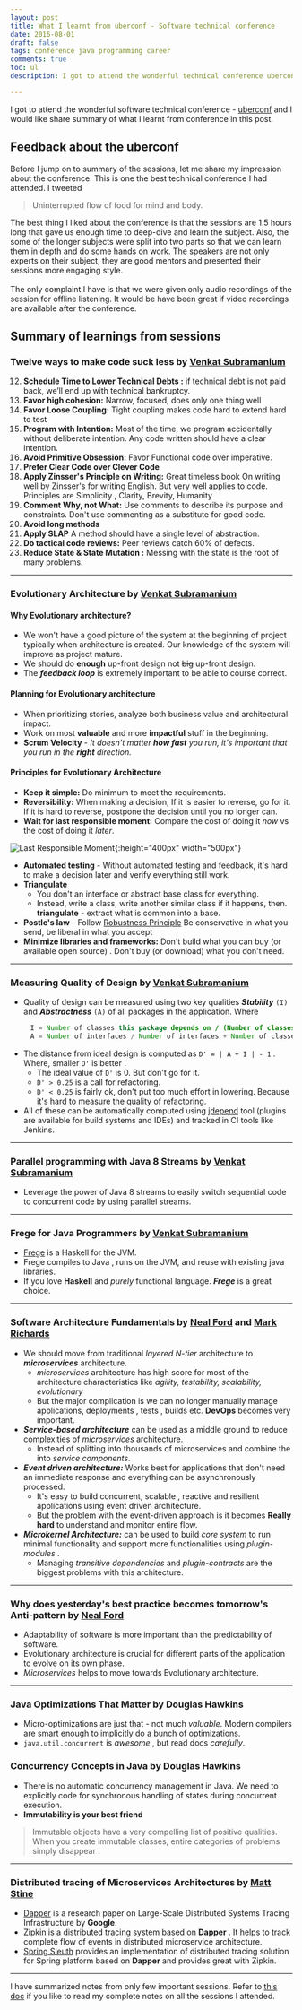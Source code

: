 ```yaml
---
layout: post
title: What I learnt from uberconf - Software technical conference
date: 2016-08-01
draft: false
tags: conference java programming career
comments: true
toc: ul
description: I got to attend the wonderful technical conference uberconf and I would like share feedback about the conference and summary of my learnings in this post. 

---
```

I got to attend the wonderful software technical conference - [uberconf](https://uberconf.com/) and I would like share summary of what I learnt from conference in this post. 
 
## Feedback about the uberconf
       
 Before I jump on to summary of the sessions, let me share my impression about the conference. This is one the best technical conference I had attended. I tweeted 
      
 > Uninterrupted flow of food for mind and body.   
 
 The best thing I liked about the conference is that the sessions are 1.5 hours long that gave us enough time to deep-dive and learn the subject. Also, the some of the longer subjects were split into two parts so that we can learn them in depth and do some hands on work.  The speakers are not only experts on their subject, they are good mentors and presented their sessions more engaging style.
 <br>        
 The only complaint I have is that we were given only audio recordings of the session for offline listening. It would be have been great if video recordings are available after the conference. 
  
## Summary of learnings from sessions

###  Twelve ways to make code suck less by [Venkat Subramanium](https://twitter.com/venkat_s)

12. **Schedule Time to Lower Technical Debts :**  if technical debt is not paid back, we’ll end up with technical bankruptcy.
11. **Favor high cohesion:** Narrow, focused, does only one thing well
10. **Favor Loose Coupling:** Tight coupling makes code hard to extend hard to test
09. **Program with Intention:** Most of the time, we program accidentally without deliberate intention. Any code written should have a clear intention.
08. **Avoid Primitive Obsession:** Favor Functional code over imperative.
07. **Prefer Clear Code over Clever Code**
06. **Apply Zinsser's Principle on Writing:** Great timeless book On writing well by Zinsser's for writing English. But very well applies to code. Principles are Simplicity , Clarity, Brevity, Humanity
05. **Comment Why, not What:** Use comments to describe its purpose and constraints. Don't use commenting as a substitute for good code.
04. **Avoid long methods**
03. **Apply SLAP** A method should have a single level of abstraction.
02. **Do tactical code reviews:** Peer reviews catch 60% of defects.
01. **Reduce State & State Mutation :** Messing with the state is the root of many problems.

---
 
###  Evolutionary Architecture by [Venkat Subramanium](https://twitter.com/venkat_s)
                          
#### Why Evolutionary architecture?

* We won't have a good picture of the system at the beginning of project typically when architecture is created. Our knowledge of the system will improve as project mature.
* We should do **enough** up-front design not ~~big~~ up-front design.
* The ***feedback loop*** is extremely important to be able to course correct.

#### Planning for Evolutionary architecture

* When prioritizing stories, analyze both business value and architectural impact.
* Work on most **valuable** and more **impactful** stuff in the beginning.
*  **Scrum Velocity** - *It doesn't matter **how fast** you run, it's important that you run in the **right** direction.*

#### Principles for Evolutionary Architecture
 
 * **Keep it simple:**  Do minimum to meet the requirements.
 * **Reversibility:**  When making a decision, If it is easier to reverse, go for it. If it is hard to reverse, postpone the decision until you no longer can.
 * **Wait for last responsible moment:**  Compare the cost of doing it *now* vs the cost of doing it *later*. 
        
![Last Responsible Moment](https://raw.githubusercontent.com/erajasekar/erajasekar.github.io/master/assets/images/uberconf/last-responsible-moment.png){:height="400px" width="500px"}
 
* **Automated testing** - Without automated testing and feedback, it's hard to make a decision later and verify everything still work.
 * **Triangulate**
    + You don't an interface or abstract base class for everything.
    + Instead, write a class, write another similar class if it happens, then. **triangulate** - extract what is common into a base.
 * **Postle's law** - Follow [Robustness Principle](https://en.wikipedia.org/wiki/Robustness_principle)  Be conservative in what you send, be liberal in what you accept
* **Minimize libraries and frameworks:** Don't build what you can buy (or available open source) . Don't buy (or download) what you don't need. 

---

###  Measuring Quality of Design by [Venkat Subramanium](https://twitter.com/venkat_s)

* Quality of design can be measured using two key qualities ***Stability***  `(I)` and ***Abstractness***  `(A)` of all packages in the application.  Where

```java
     I = Number of classes this package depends on / (Number of classes this package depends on + Number of classes depends on this package)
     A = Number of interfaces / Number of interfaces + Number of classes in this package. 
``` 
    
* The distance from ideal design is computed as `D' = | A + I | - 1` . Where, smaller `D'` is better .
    * The ideal value of `D'` is 0. But don't go for it.
    * `D' > 0.25` is a call for refactoring.
    * `D' < 0.25` is fairly ok, don't put too much effort in lowering. Because it's hard to measure the quality of refactoring.
* All of these can be automatically computed using [jdepend](http://clarkware.com/software/JDepend.html) tool (plugins are available for build systems and IDEs) and tracked in CI tools like Jenkins.

---

###  Parallel programming with Java 8 Streams by [Venkat Subramanium](https://twitter.com/venkat_s)

* Leverage the power of Java 8 streams to easily switch sequential code to concurrent code by using parallel streams.

---

###  Frege for Java Programmers by [Venkat Subramanium](https://twitter.com/venkat_s)

* [Frege](https://github.com/Frege/frege) is a Haskell for the JVM.
* Frege compiles to Java , runs on the JVM, and reuse with existing java libraries.
* If you love **Haskell** and *purely* functional language.  ***Frege*** is a great choice.

---

###  Software Architecture Fundamentals by  [Neal Ford](https://twitter.com/@neal4d) and [Mark Richards](https://twitter.com/@markrichardssa)

* We should move from traditional *layered N-tier* architecture to ***microservices*** architecture.
    * *microservices* architecture has high score for most of the architecture characteristics like *agility, testability, scalability, evolutionary*
    * But the major complication is we can no longer manually manage applications, deployments , tests , builds etc. **DevOps** becomes very important.
* ***Service-based architecture*** can be used as a middle ground to reduce complexities of *microservices* architecture.
    * Instead of splitting into thousands of microservices and combine the into *service components*.
* ***Event driven architecture:*** Works best for applications that don't need an immediate response and everything can be asynchronously processed.
    * It's easy to build concurrent, scalable , reactive and resilient applications using event driven architecture.
    * But the problem with the event-driven approach is it becomes  **Really hard** to understand and monitor entire flow. 
* ***Microkernel Architecture:*** can be used to build *core system* to run minimal functionality and support more functionalities using *plugin-modules* .
    * Managing *transitive dependencies* and *plugin-contracts* are the biggest problems with this architecture.

---

###  Why does yesterday's best practice becomes tomorrow's Anti-pattern by [Neal Ford](https://twitter.com/@neal4d)

* Adaptability of software is more important than the predictability of software.
* Evolutionary architecture is crucial for different parts of the application to evolve on its own phase.
* *Microservices* helps to move towards Evolutionary architecture.

---

###   Java Optimizations That Matter by Douglas Hawkins

* Micro-optimizations are just that - not much *valuable*. Modern compilers are smart enough to implicitly do a bunch of optimizations.    
* `java.util.concurrent` is *awesome* , but read docs *carefully*. 

###    Concurrency Concepts in Java by Douglas Hawkins

* There is no automatic concurrency management in Java.  We need to explicitly code for synchronous handling of states during concurrent execution. 
* **Immutability is your best friend**

> Immutable objects have a very compelling list of positive qualities. When you create immutable classes, entire categories of problems simply disappear .

---

###  Distributed tracing of Microservices Architectures by [Matt Stine](https://twitter.com/@mstine)

* [Dapper](http://research.google.com/pubs/pub36356.html) is a research paper on Large-Scale Distributed Systems Tracing Infrastructure by **Google**.
* [Zipkin](http://zipkin.io/) is a distributed tracing system based on **Dapper** . It helps to track complete flow of events in distributed microservice architecture.
* [Spring Sleuth](https://cloud.spring.io/spring-cloud-sleuth/)  provides an implementation of distributed tracing solution for Spring platform based on **Dapper** and provides great with Zipkin.

---

I have summarized notes from only few important sessions. Refer to [this doc](https://goo.gl/F2gT5h)  if you like to read my complete notes on all the sessions I attended.


